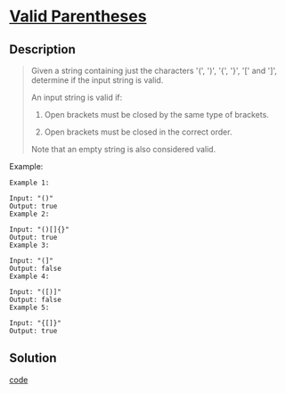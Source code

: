 # [Valid Parentheses](https://leetcode.com/problems/valid-parentheses/)

## Description

>Given a string containing just the characters '(', ')', '{', '}', '[' and ']', determine if the input string is valid.
>
> An input string is valid if:
>
>   1. Open brackets must be closed by the same type of brackets.
> 
>   2. Open brackets must be closed in the correct order.
> 
> Note that an empty string is also considered valid.

Example:

```
Example 1:

Input: "()"
Output: true
Example 2:

Input: "()[]{}"
Output: true
Example 3:

Input: "(]"
Output: false
Example 4:

Input: "([)]"
Output: false
Example 5:

Input: "{[]}"
Output: true
```

## Solution

[code](./valid_parentheses.go)
